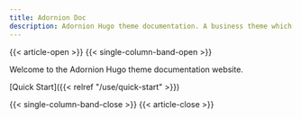 ```yaml
---
title: Adornion Doc
description: Adornion Hugo theme documentation. A business theme which uses adornments to easily create different page layouts.
---
```


{{< article-open >}}
{{< single-column-band-open >}}

Welcome to the Adornion Hugo theme documentation website.

[Quick Start]({{< relref "/use/quick-start" >}})

{{< single-column-band-close >}}
{{< article-close >}}